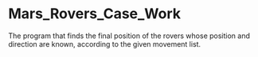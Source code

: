 # Mars_Rovers_Case_Work
 The program that finds the final position of the rovers whose position and direction are known, according to the given movement list.
